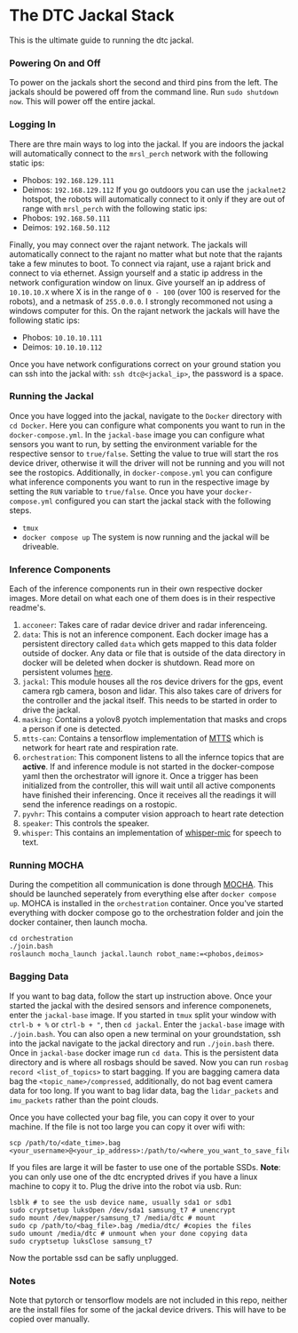 # The DTC Jackal Stack
This is the ultimate guide to running the dtc jackal.

### Powering On and Off
To power on the jackals short the second and third pins from the left. The jackals should be powered off from the command line. Run `sudo shutdown now`. This will power off the entire jackal.

### Logging In
There are thre main ways to log into the jackal. If you are indoors the jackal will automatically connect to the `mrsl_perch` network with the following static ips:
 - Phobos: `192.168.129.111`
 - Deimos: `192.168.129.112`
If you go outdoors you can use the `jackalnet2` hotspot, the robots will automatically connect to it only if they are out of range with `mrsl_perch` with the following static ips:
 - Phobos: `192.168.50.111`
 - Deimos: `192.168.50.112`

Finally, you may connect over the rajant network. The jackals will automatically connect to the rajant no matter what but note that the rajants take a few minutes to boot. To connect via rajant, use a rajant brick and connect to via ethernet. Assign yourself and a static ip address in the network configuration window on linux. Give yourself an ip address of `10.10.10.X` where X is in the range of `0 - 100` (over 100 is reserved for the robots), and a netmask of `255.0.0.0`. I strongly recommoned not using a windows computer for this. On the rajant network the jackals will have the following static ips:
 - Phobos: `10.10.10.111`
 - Deimos: `10.10.10.112`

Once you have network configurations correct on your ground station you can ssh into the jackal with: `ssh dtc@<jackal_ip>`, the password is a space.

### Running the Jackal
Once you have logged into the jackal, navigate to the `Docker` directory with `cd Docker`. Here you can configure what components you want to run in the `docker-compose.yml`. In the `jackal-base` image you can configure what sensors you want to run, by setting the environment variable for the respective sensor to `true/false`. Setting the value to true will start the ros device driver, otherwise it will the driver will not be running and you will not see the rostopics. Additionally, in `docker-compose.yml` you can configure what inference components you want to run in the respective image by setting the `RUN` variable to `true/false`. Once you have your `docker-compose.yml` configured you can start the jackal stack with the following steps.
 - `tmux`
 - `docker compose up`
The system is now running and the jackal will be driveable.

### Inference Components
Each of the inference components run in their own respective docker images. More detail on what each one of them does is in their respective readme's.
 1. `acconeer`: Takes care of radar device driver and radar inferenceing.
 2. `data`: This is not an inference component. Each docker image has a persistent directory called `data` which gets mapped to this data folder outside of docker. Any data or file that is outside of the data directory in docker will be deleted when docker is shutdown. Read more on persistent volumes [here](https://docs.docker.com/engine/storage/volumes/).
 3. `jackal`: This module houses all the ros device drivers for the gps, event camera rgb camera, boson and lidar. This also takes care of drivers for the controller and the jackal itself. This needs to be started in order to drive the jackal.
 4. `masking`: Contains a yolov8 pyotch implementation that masks and crops a person if one is detected.
 5. `mtts-can`: Contains a tensorflow implementation of [MTTS](https://github.com/xliucs/MTTS-CAN) which is network for heart rate and respiration rate. 
 6. `orchestration`: This component listens to all the infernce topics that are __active__. If and inference module is not started in the docker-compose yaml then the orchestrator will ignore it. Once a trigger has been initialized from the controller, this will wait until all active components have finished their inferencing. Once it receives all the readings it will send the inference readings on a rostopic. 
 7. `pyvhr`: This contains a computer vision approach to heart rate detection
 8. `speaker`: This controls the speaker.
 9. `whisper`: This contains an implementation of [whisper-mic](https://github.com/mallorbc/whisper_mic) for speech to text. 

### Running MOCHA
During the competition all communication is done through [MOCHA](https://github.com/KumarRobotics/MOCHA). This should be launched seperately from everything else after `docker compose up`. MOHCA is installed in the `orchestration` container. Once you've started everything with docker compose go to the orchestration folder and join the docker container, then launch mocha.
```
cd orchestration
./join.bash
roslaunch mocha_launch jackal.launch robot_name:=<phobos,deimos>
```

### Bagging Data
If you want to bag data, follow the start up instruction above. Once your started the jackal with the desired sensors and inference componenets, enter the `jackal-base` image. If you started in `tmux` split your window with `ctrl-b + %` or `ctrl-b + "`, then `cd jackal`. Enter the `jackal-base` image with `./join.bash`. You can also open a new terminal on your groundstation, ssh into the jackal navigate to the jackal directory and run `./join.bash` there. Once in `jackal-base` docker image run `cd data`. This is the persistent data directory and is where all rosbags should be saved. Now you can run `rosbag record <list_of_topics>` to start bagging. If you are bagging camera data bag the `<topic_name>/compressed`, additionally, do not bag event camera data for too long. If you want to bag lidar data, bag the `lidar_packets` and `imu_packets` rather than the point clouds.

Once you have collected your bag file, you can copy it over to your machine. If the file is not too large you can copy it over wifi with:
``` 
scp /path/to/<date_time>.bag <your_username>@<your_ip_address>:/path/to/<where_you_want_to_save_file>
```
If you files are large it will be faster to use one of the portable SSDs. __Note__: you can only use one of the dtc encrypted drives if you have a linux machine to copy it to. Plug the drive into the robot via usb. Run:
```
lsblk # to see the usb device name, usually sda1 or sdb1
sudo cryptsetup luksOpen /dev/sda1 samsung_t7 # unencrypt
sudo mount /dev/mapper/samsung_t7 /media/dtc # mount
sudo cp /path/to/<bag_file>.bag /media/dtc/ #copies the files
sudo umount /media/dtc # unmount when your done copying data
sudo cryptsetup luksClose samsung_t7
```
Now the portable ssd can be safly unplugged. 

### Notes
Note that pytorch or tensorflow models are not included in this repo, neither are the install files for some of the jackal device drivers. This will have to be copied over manually.  
